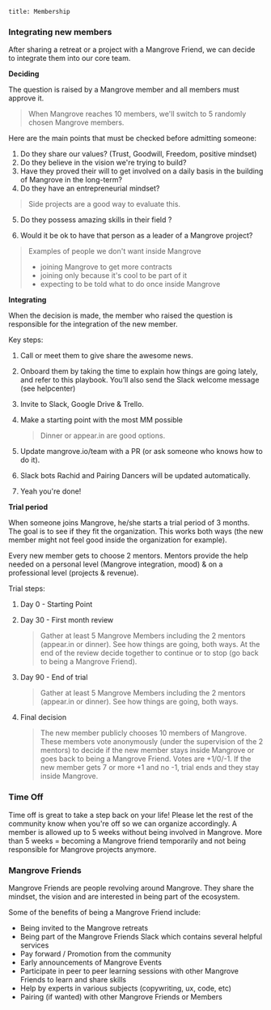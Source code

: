 ```
title: Membership
```

### Integrating new members

After sharing a retreat or a project with a Mangrove Friend, we can decide to integrate them into our core team.

**Deciding**

The question is raised by a Mangrove member and all members must approve it.

> When Mangrove reaches 10 members, we'll switch to 5 randomly chosen Mangrove members.

Here are the main points that must be checked before admitting someone:

1. Do they share our values? \(Trust, Goodwill, Freedom, positive mindset\)
2. Do they believe in the vision we're trying to build?
3. Have they proved their will to get involved on a daily basis in the building of Mangrove in the long-term?
4. Do they have an entrepreneurial mindset?

  > Side projects are a good way to evaluate this.

5. Do they possess amazing skills in their field ?

6. Would it be ok to have that person as a leader of a Mangrove project?

  > Examples of people we don't want inside Mangrove
  > - joining Mangrove to get more contracts
  > - joining only because it's cool to be part of it
  > - expecting to be told what to do once inside Mangrove

**Integrating**

When the decision is made, the member who raised the question is responsible for the integration of the new member.

Key steps:

1. Call or meet them to give share the awesome news.
2. Onboard them by taking the time to explain how things are going lately, and refer to this playbook. You’ll also send the Slack welcome message \(see helpcenter\)
3. Invite to Slack, Google Drive & Trello.
4. Make a starting point with the most MM possible

   > Dinner or appear.in are good options.

5. Update mangrove.io/team with a PR \(or ask someone who knows how to do it\).

6. Slack bots Rachid and Pairing Dancers will be updated automatically.
7. Yeah you're done!

**Trial period**

When someone joins Mangrove, he/she starts a trial period of 3 months. The goal is to see if they fit the organization. This works both ways \(the new member might not feel good inside the organization for example\).

Every new member gets to choose 2 mentors. Mentors provide the help needed on a personal level \(Mangrove integration, mood\) & on a professional level \(projects & revenue\).

Trial steps:

1. Day 0 - Starting Point
2. Day 30 - First month review

   > Gather at least 5 Mangrove Members including the 2 mentors \(appear.in or dinner\). See how things are going, both ways. At the end of the review decide together to continue or to stop \(go back to being a Mangrove Friend\).

3. Day 90 - End of trial

   > Gather at least 5 Mangrove Members including the 2 mentors \(appear.in or dinner\). See how things are going, both ways.

4. Final decision
   > The new member publicly chooses 10 members of Mangrove. These members vote anonymously \(under the supervision of the 2 mentors\) to decide if the new member stays inside Mangrove or goes back to being a Mangrove Friend. Votes are +1/0/-1. If the new member gets 7 or more +1 and no -1, trial ends and they stay inside Mangrove.

### Time Off

Time off is great to take a step back on your life! Please let the rest of the community know when you're off so we can organize accordingly.
A member is allowed up to 5 weeks without being involved in Mangrove. More than 5 weeks = becoming a Mangrove friend temporarily and not being responsible for Mangrove projects anymore.

### Mangrove Friends

Mangrove Friends are people revolving around Mangrove. They share the mindset, the vision and are interested in being part of the ecosystem.

Some of the benefits of being a Mangrove Friend include:

* Being invited to the Mangrove retreats
* Being part of the Mangrove Friends Slack which contains several helpful services
* Pay forward / Promotion from the community
* Early announcements of Mangrove Events
* Participate in peer to peer learning sessions with other Mangrove Friends to learn and share skills
* Help by experts in various subjects \(copywriting, ux, code, etc\)
* Pairing \(if wanted\) with other Mangrove Friends or Members
